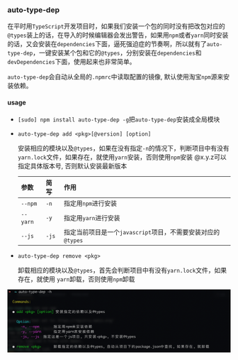### auto-type-dep

在平时用`TypeScript`开发项目时，如果我们安装一个包的同时没有把改包对应的`@types`装上的话，在导入的时候编辑器会发出警告，如果用`npm`或者`yarn`同时安装的话，又会安装在`dependencies`下面，逼死强迫症的节奏啊，所以就有了`auto-type-dep`，一键安装某个包和它的`@types`，分别安装在`dependencies`和`devDependencies`下面，使用起来也非常简单。

`auto-type-dep`会自动从全局的`.npmrc`中读取配置的镜像, 默认使用淘宝`npm`源来安装依赖。

#### usage

- `[sudo] npm install auto-type-dep -g`把`auto-type-dep`安装成全局模块

- `auto-type-dep add <pkg>[@version] [option]`

  安装相应的模块以及`@types`，如果在没有指定`-n`的情况下，判断项目中有没有`yarn.lock`文件，如果存在，就使用`yarn`安装，否则使用`npm`安装
  @x.y.z可以指定具体版本号, 否则默认安装最新版本

  | 参数       | 简写 | 作用                                       |
  | -------- | ----- |  ---------------------------------------- |
  | `--npm`  | `-n`  |  指定用`npm`进行安装                             |
  | `--yarn` | `-y`  |  指定用`yarn`进行安装                            |
  | `--js`   | `-js` | 指定当前项目是一个`javascript`项目，不需要安装对应的`@types` |

- `auto-type-dep remove <pkg>`

  卸载相应的模块以及`@types`，首先会判断项目中有没有`yarn.lock`文件，如果存在，就使用  `yarn`卸载，否则使用`npm`卸载

![帮助文档](https://raw.githubusercontent.com/rwson/auto-type-dep/master/screen.png)
